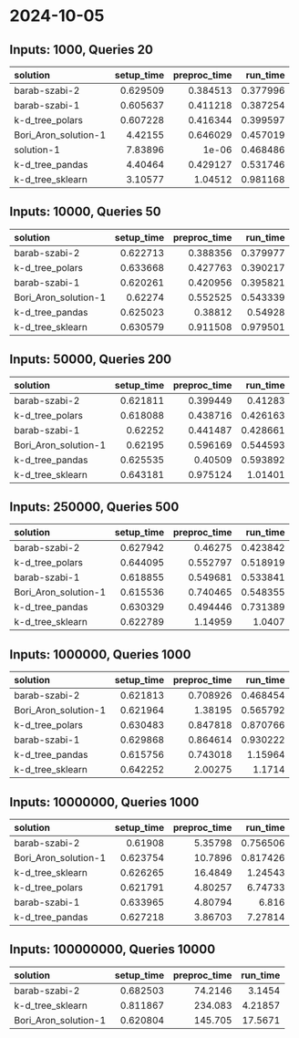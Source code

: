 # 2024-10-05

## Inputs: 1000, Queries 20

| solution             |   setup_time |   preproc_time |   run_time |
|:---------------------|-------------:|---------------:|-----------:|
| barab-szabi-2        |     0.629509 |       0.384513 |   0.377996 |
| barab-szabi-1        |     0.605637 |       0.411218 |   0.387254 |
| k-d_tree_polars      |     0.607228 |       0.416344 |   0.399597 |
| Bori_Aron_solution-1 |     4.42155  |       0.646029 |   0.457019 |
| solution-1           |     7.83896  |       1e-06    |   0.468486 |
| k-d_tree_pandas      |     4.40464  |       0.429127 |   0.531746 |
| k-d_tree_sklearn     |     3.10577  |       1.04512  |   0.981168 |

## Inputs: 10000, Queries 50

| solution             |   setup_time |   preproc_time |   run_time |
|:---------------------|-------------:|---------------:|-----------:|
| barab-szabi-2        |     0.622713 |       0.388356 |   0.379977 |
| k-d_tree_polars      |     0.633668 |       0.427763 |   0.390217 |
| barab-szabi-1        |     0.620261 |       0.420956 |   0.395821 |
| Bori_Aron_solution-1 |     0.62274  |       0.552525 |   0.543339 |
| k-d_tree_pandas      |     0.625023 |       0.38812  |   0.54928  |
| k-d_tree_sklearn     |     0.630579 |       0.911508 |   0.979501 |

## Inputs: 50000, Queries 200

| solution             |   setup_time |   preproc_time |   run_time |
|:---------------------|-------------:|---------------:|-----------:|
| barab-szabi-2        |     0.621811 |       0.399449 |   0.41283  |
| k-d_tree_polars      |     0.618088 |       0.438716 |   0.426163 |
| barab-szabi-1        |     0.62252  |       0.441487 |   0.428661 |
| Bori_Aron_solution-1 |     0.62195  |       0.596169 |   0.544593 |
| k-d_tree_pandas      |     0.625535 |       0.40509  |   0.593892 |
| k-d_tree_sklearn     |     0.643181 |       0.975124 |   1.01401  |

## Inputs: 250000, Queries 500

| solution             |   setup_time |   preproc_time |   run_time |
|:---------------------|-------------:|---------------:|-----------:|
| barab-szabi-2        |     0.627942 |       0.46275  |   0.423842 |
| k-d_tree_polars      |     0.644095 |       0.552797 |   0.518919 |
| barab-szabi-1        |     0.618855 |       0.549681 |   0.533841 |
| Bori_Aron_solution-1 |     0.615536 |       0.740465 |   0.548355 |
| k-d_tree_pandas      |     0.630329 |       0.494446 |   0.731389 |
| k-d_tree_sklearn     |     0.622789 |       1.14959  |   1.0407   |

## Inputs: 1000000, Queries 1000

| solution             |   setup_time |   preproc_time |   run_time |
|:---------------------|-------------:|---------------:|-----------:|
| barab-szabi-2        |     0.621813 |       0.708926 |   0.468454 |
| Bori_Aron_solution-1 |     0.621964 |       1.38195  |   0.565792 |
| k-d_tree_polars      |     0.630483 |       0.847818 |   0.870766 |
| barab-szabi-1        |     0.629868 |       0.864614 |   0.930222 |
| k-d_tree_pandas      |     0.615756 |       0.743018 |   1.15964  |
| k-d_tree_sklearn     |     0.642252 |       2.00275  |   1.1714   |

## Inputs: 10000000, Queries 1000

| solution             |   setup_time |   preproc_time |   run_time |
|:---------------------|-------------:|---------------:|-----------:|
| barab-szabi-2        |     0.61908  |        5.35798 |   0.756506 |
| Bori_Aron_solution-1 |     0.623754 |       10.7896  |   0.817426 |
| k-d_tree_sklearn     |     0.626265 |       16.4849  |   1.24543  |
| k-d_tree_polars      |     0.621791 |        4.80257 |   6.74733  |
| barab-szabi-1        |     0.633965 |        4.80794 |   6.816    |
| k-d_tree_pandas      |     0.627218 |        3.86703 |   7.27814  |

## Inputs: 100000000, Queries 10000

| solution             |   setup_time |   preproc_time |   run_time |
|:---------------------|-------------:|---------------:|-----------:|
| barab-szabi-2        |     0.682503 |        74.2146 |    3.1454  |
| k-d_tree_sklearn     |     0.811867 |       234.083  |    4.21857 |
| Bori_Aron_solution-1 |     0.620804 |       145.705  |   17.5671  |